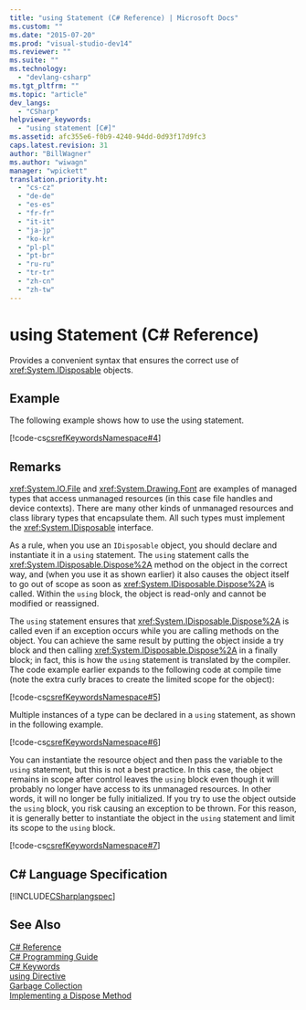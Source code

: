 ```yaml
---
title: "using Statement (C# Reference) | Microsoft Docs"
ms.custom: ""
ms.date: "2015-07-20"
ms.prod: "visual-studio-dev14"
ms.reviewer: ""
ms.suite: ""
ms.technology: 
  - "devlang-csharp"
ms.tgt_pltfrm: ""
ms.topic: "article"
dev_langs: 
  - "CSharp"
helpviewer_keywords: 
  - "using statement [C#]"
ms.assetid: afc355e6-f0b9-4240-94dd-0d93f17d9fc3
caps.latest.revision: 31
author: "BillWagner"
ms.author: "wiwagn"
manager: "wpickett"
translation.priority.ht: 
  - "cs-cz"
  - "de-de"
  - "es-es"
  - "fr-fr"
  - "it-it"
  - "ja-jp"
  - "ko-kr"
  - "pl-pl"
  - "pt-br"
  - "ru-ru"
  - "tr-tr"
  - "zh-cn"
  - "zh-tw"
---
```

# using Statement (C# Reference)
Provides a convenient syntax that ensures the correct use of <xref:System.IDisposable> objects.  
  
## Example  
 The following example shows how to use the using statement.  
  
 [!code-cs[csrefKeywordsNamespace#4](../../../csharp/language-reference/keywords/codesnippet/CSharp/using-statement_1.cs)]  
  
## Remarks  
 <xref:System.IO.File> and <xref:System.Drawing.Font> are examples of managed types that access unmanaged resources (in this case file handles and device contexts). There are many other kinds of unmanaged resources and class library types that encapsulate them. All such types must implement the <xref:System.IDisposable> interface.  
  
 As a rule, when you use an `IDisposable` object, you should declare and instantiate it in a `using` statement. The `using` statement calls the <xref:System.IDisposable.Dispose%2A> method on the object in the correct way, and (when you use it as shown earlier) it also causes the object itself to go out of scope as soon as <xref:System.IDisposable.Dispose%2A> is called. Within the `using` block, the object is read-only and cannot be modified or reassigned.  
  
 The `using` statement ensures that <xref:System.IDisposable.Dispose%2A> is called even if an exception occurs while you are calling methods on the object. You can achieve the same result by putting the object inside a try block and then calling <xref:System.IDisposable.Dispose%2A> in a finally block; in fact, this is how the `using` statement is translated by the compiler. The code example earlier expands to the following code at compile time (note the extra curly braces to create the limited scope for the object):  
  
 [!code-cs[csrefKeywordsNamespace#5](../../../csharp/language-reference/keywords/codesnippet/CSharp/using-statement_2.cs)]  
  
 Multiple instances of a type can be declared in a `using` statement, as shown in the following example.  
  
 [!code-cs[csrefKeywordsNamespace#6](../../../csharp/language-reference/keywords/codesnippet/CSharp/using-statement_3.cs)]  
  
 You can instantiate the resource object and then pass the variable to the `using` statement, but this is not a best practice. In this case, the object remains in scope after control leaves the `using` block even though it will probably no longer have access to its unmanaged resources. In other words, it will no longer be fully initialized. If you try to use the object outside the `using` block, you risk causing an exception to be thrown. For this reason, it is generally better to instantiate the object in the `using` statement and limit its scope to the `using` block.  
  
 [!code-cs[csrefKeywordsNamespace#7](../../../csharp/language-reference/keywords/codesnippet/CSharp/using-statement_4.cs)]  
  
## C# Language Specification  
 [!INCLUDE[CSharplangspec](../../../csharp/language-reference/keywords/includes/csharplangspec_md.md)]  
  
## See Also  
 [C# Reference](../../../csharp/language-reference/index.md)   
 [C# Programming Guide](../../../csharp/programming-guide/index.md)   
 [C# Keywords](../../../csharp/language-reference/keywords/index.md)   
 [using Directive](../../../csharp/language-reference/keywords/using-directive.md)   
 [Garbage Collection](../../../standard/garbagecollection/index.md)   
 [Implementing a Dispose Method](../Topic/Implementing%20a%20Dispose%20Method.md)